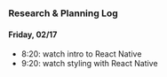### Research & Planning Log
#### Friday, 02/17
* 8:20: watch intro to React Native
* 9:20: watch styling with React Native

